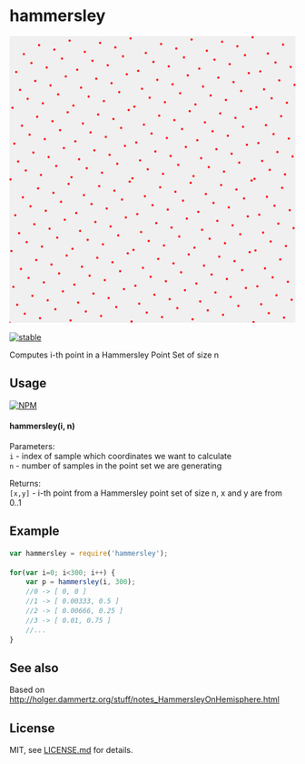 # hammersley

![](screenshot.png)

[![stable](http://badges.github.io/stability-badges/dist/stable.svg)](http://github.com/badges/stability-badges)

Computes i-th point in a Hammersley Point Set of size n

## Usage

[![NPM](https://nodei.co/npm/hammersley.png)](https://www.npmjs.com/package/hammersley)

#### hammersley(i, n)

Parameters:  
`i` - index of sample which coordinates we want to calculate  
`n` - number of samples in the point set we are generating

Returns:  
`[x,y]` - i-th point from a Hammersley point set of size n, x and y are from 0..1

## Example

```javascript
var hammersley = require('hammersley');

for(var i=0; i<300; i++) {
    var p = hammersley(i, 300);
    //0 -> [ 0, 0 ]
    //1 -> [ 0.00333, 0.5 ]
    //2 -> [ 0.00666, 0.25 ]
    //3 -> [ 0.01, 0.75 ]
    //...
}
```

## See also

Based on http://holger.dammertz.org/stuff/notes_HammersleyOnHemisphere.html

## License

MIT, see [LICENSE.md](http://github.com/vorg/hammersley/blob/master/LICENSE.md) for details.
